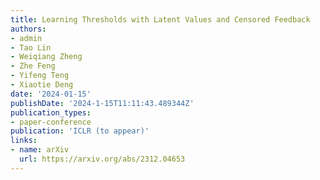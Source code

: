 ```yaml
---
title: Learning Thresholds with Latent Values and Censored Feedback
authors:
- admin
- Tao Lin
- Weiqiang Zheng
- Zhe Feng
- Yifeng Teng
- Xiaotie Deng
date: '2024-01-15'
publishDate: '2024-1-15T11:11:43.489344Z'
publication_types:
- paper-conference
publication: 'ICLR (to appear)'
links:
- name: arXiv
  url: https://arxiv.org/abs/2312.04653
---
```

